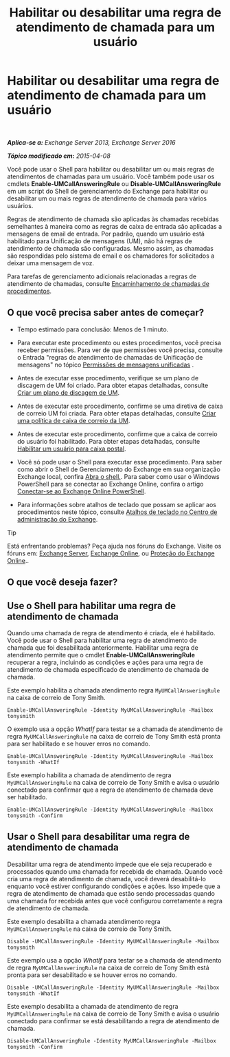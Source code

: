 ﻿---
title: 'Habilitar ou desabilitar uma regra de atendimento de chamada para um usuário'
TOCTitle: Habilitar ou desabilitar uma regra de atendimento de chamada para um usuário
ms:assetid: f9e40ac3-117f-44f6-9ab1-dc9f4c72e8ac
ms:mtpsurl: https://technet.microsoft.com/pt-br/library/Dn140252(v=EXCHG.150)
ms:contentKeyID: 54651956
ms.date: 05/22/2018
mtps_version: v=EXCHG.150
ms.translationtype: MT
---

# Habilitar ou desabilitar uma regra de atendimento de chamada para um usuário

 

_**Aplica-se a:** Exchange Server 2013, Exchange Server 2016_

_**Tópico modificado em:** 2015-04-08_

Você pode usar o Shell para habilitar ou desabilitar um ou mais regras de atendimentos de chamadas para um usuário. Você também pode usar os cmdlets **Enable-UMCallAnsweringRule** ou **Disable-UMCallAnsweringRule** em um script do Shell de gerenciamento do Exchange para habilitar ou desabilitar um ou mais regras de atendimento de chamada para vários usuários.

Regras de atendimento de chamada são aplicadas às chamadas recebidas semelhantes à maneira como as regras de caixa de entrada são aplicadas a mensagens de email de entrada. Por padrão, quando um usuário está habilitado para Unificação de mensagens (UM), não há regras de atendimento de chamada são configuradas. Mesmo assim, as chamadas são respondidas pelo sistema de email e os chamadores for solicitados a deixar uma mensagem de voz.

Para tarefas de gerenciamento adicionais relacionadas a regras de atendimento de chamadas, consulte [Encaminhamento de chamadas de procedimentos](forwarding-calls-procedures-exchange-2013-help.md).

## O que você precisa saber antes de começar?

  - Tempo estimado para conclusão: Menos de 1 minuto.

  - Para executar este procedimento ou estes procedimentos, você precisa receber permissões. Para ver de que permissões você precisa, consulte o Entrada "regras de atendimento de chamadas de Unificação de mensagens" no tópico [Permissões de mensagens unificadas](unified-messaging-permissions-exchange-2013-help.md) .

  - Antes de executar esse procedimento, verifique se um plano de discagem de UM foi criado. Para obter etapas detalhadas, consulte [Criar um plano de discagem de UM](create-a-um-dial-plan-exchange-2013-help.md).

  - Antes de executar este procedimento, confirme se uma diretiva de caixa de correio UM foi criada. Para obter etapas detalhadas, consulte [Criar uma política de caixa de correio da UM](create-a-um-mailbox-policy-exchange-2013-help.md).

  - Antes de executar este procedimento, confirme que a caixa de correio do usuário foi habilitado. Para obter etapas detalhadas, consulte [Habilitar um usuário para caixa postal](enable-a-user-for-voice-mail-exchange-2013-help.md).

  - Você só pode usar o Shell para executar esse procedimento. Para saber como abrir o Shell de Gerenciamento do Exchange em sua organização Exchange local, confira [Abra o shell.](https://technet.microsoft.com/pt-br/library/dd638134\(v=exchg.150\)). Para saber como usar o Windows PowerShell para se conectar ao Exchange Online, confira o artigo [Conectar-se ao Exchange Online PowerShell](https://go.microsoft.com/fwlink/p/?linkid=396554).

  - Para informações sobre atalhos de teclado que possam se aplicar aos procedimentos neste tópico, consulte [Atalhos de teclado no Centro de administração do Exchange](keyboard-shortcuts-in-the-exchange-admin-center-exchange-online-protection-help.md).


> [!TIP]
> Está enfrentando problemas? Peça ajuda nos fóruns do Exchange. Visite os fóruns em: <A href="https://go.microsoft.com/fwlink/p/?linkid=60612">Exchange Server</A>, <A href="https://go.microsoft.com/fwlink/p/?linkid=267542">Exchange Online</A>, ou <A href="https://go.microsoft.com/fwlink/p/?linkid=285351">Proteção do Exchange Online</A>..



## O que você deseja fazer?

## Use o Shell para habilitar uma regra de atendimento de chamada

Quando uma chamada de regra de atendimento é criada, ele é habilitado. Você pode usar o Shell para habilitar uma regra de atendimento de chamada que foi desabilitada anteriormente. Habilitar uma regra de atendimento permite que o cmdlet **Enable-UMCallAnsweringRule** recuperar a regra, incluindo as condições e ações para uma regra de atendimento de chamada especificado de atendimento de chamada de chamada.

Este exemplo habilita a chamada atendimento regra `MyUMCallAnsweringRule` na caixa de correio de Tony Smith.

    Enable-UMCallAnsweringRule -Identity MyUMCallAnsweringRule -Mailbox tonysmith

O exemplo usa a opção *WhatIf* para testar se a chamada de atendimento de regra `MyUMCallAnsweringRule` na caixa de correio de Tony Smith está pronta para ser habilitado e se houver erros no comando.

    Enable-UMCallAnsweringRule -Identity MyUMCallAnsweringRule -Mailbox tonysmith -WhatIf

Este exemplo habilita a chamada de atendimento de regra `MyUMCallAnsweringRule` na caixa de correio de Tony Smith e avisa o usuário conectado para confirmar que a regra de atendimento de chamada deve ser habilitado.

    Enable-UMCallAnsweringRule -Identity MyUMCallAnsweringRule -Mailbox tonysmith -Confirm

## Usar o Shell para desabilitar uma regra de atendimento de chamada

Desabilitar uma regra de atendimento impede que ele seja recuperado e processados quando uma chamada for recebida de chamada. Quando você cria uma regra de atendimento de chamada, você deverá desabilitá-lo enquanto você estiver configurando condições e ações. Isso impede que a regra de atendimento de chamada que estão sendo processadas quando uma chamada for recebida antes que você configurou corretamente a regra de atendimento de chamada.

Este exemplo desabilita a chamada atendimento regra `MyUMCallAnsweringRule` na caixa de correio de Tony Smith.

    Disable -UMCallAnsweringRule -Identity MyUMCallAnsweringRule -Mailbox tonysmith

Este exemplo usa a opção *WhatIf* para testar se a chamada de atendimento de regra `MyUMCallAnsweringRule` na caixa de correio de Tony Smith está pronta para ser desabilitado e se houver erros no comando.

    Disable -UMCallAnsweringRule -Identity MyUMCallAnsweringRule -Mailbox tonysmith -WhatIf

Este exemplo desabilita a chamada de atendimento de regra `MyUMCallAnsweringRule` na caixa de correio de Tony Smith e avisa o usuário conectado para confirmar se está desabilitando a regra de atendimento de chamada.

    Disable-UMCallAnsweringRule -Identity MyUMCallAnsweringRule -Mailbox tonysmith -Confirm

